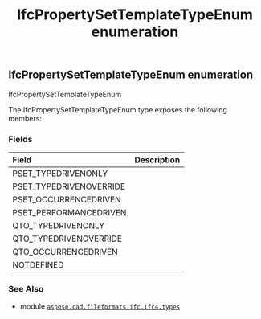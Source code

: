 ﻿---
title: IfcPropertySetTemplateTypeEnum enumeration
second_title: Aspose.CAD for Python via .NET API References
description: 
type: docs
weight: 3290
url: /python-net/aspose.cad.fileformats.ifc.ifc4.types/ifcpropertysettemplatetypeenum/
is_root: false
---

## IfcPropertySetTemplateTypeEnum enumeration

IfcPropertySetTemplateTypeEnum



The IfcPropertySetTemplateTypeEnum type exposes the following members:

### Fields
| Field | Description |
| :- | :- |
| PSET_TYPEDRIVENONLY |  |
| PSET_TYPEDRIVENOVERRIDE |  |
| PSET_OCCURRENCEDRIVEN |  |
| PSET_PERFORMANCEDRIVEN |  |
| QTO_TYPEDRIVENONLY |  |
| QTO_TYPEDRIVENOVERRIDE |  |
| QTO_OCCURRENCEDRIVEN |  |
| NOTDEFINED |  |



### See Also
* module [`aspose.cad.fileformats.ifc.ifc4.types`](..)
